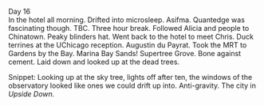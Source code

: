 Day 16  
In the hotel all morning. Drifted into microsleep. Asifma. Quantedge was fascinating though. TBC. Three hour break. Followed Alicia and people to Chinatown. Peaky blinders hat. Went back to the hotel to meet Chris. Duck terrines at the UChicago reception. Augustin du Payrat. Took the MRT to Gardens by the Bay. Marina Bay Sands\! Supertree Grove. Bone against cement. Laid down and looked up at the dead trees.

Snippet: Looking up at the sky tree, lights off after ten, the windows of the observatory looked like ones we could drift up into. Anti-gravity. The city in *Upside Down.*
